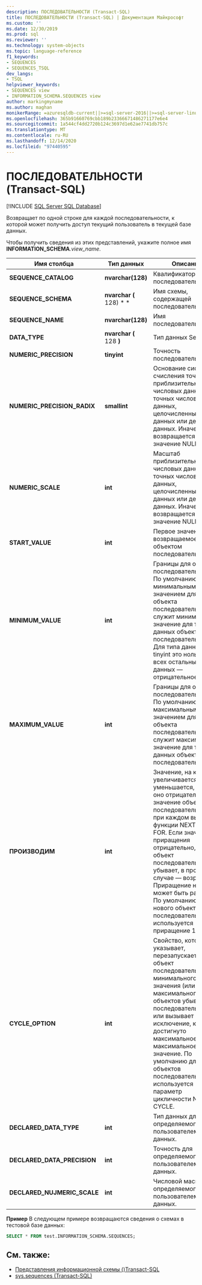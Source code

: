 ```yaml
---
description: ПОСЛЕДОВАТЕЛЬНОСТИ (Transact-SQL)
title: ПОСЛЕДОВАТЕЛЬНОСТИ (Transact-SQL) | Документация Майкрософт
ms.custom: ''
ms.date: 12/30/2019
ms.prod: sql
ms.reviewer: ''
ms.technology: system-objects
ms.topic: language-reference
f1_keywords:
- SEQUENCES
- SEQUENCES_TSQL
dev_langs:
- TSQL
helpviewer_keywords:
- SEQUENCES view
- INFORMATION_SCHEMA.SEQUENCES view
author: markingmyname
ms.author: maghan
monikerRange: =azuresqldb-current||>=sql-server-2016||>=sql-server-linux-2017||=azuresqldb-mi-current
ms.openlocfilehash: 365b91660769cbb189b23366671486271177e6e4
ms.sourcegitcommit: 1a544cf4dd2720b124c3697d1e62ae7741db757c
ms.translationtype: MT
ms.contentlocale: ru-RU
ms.lasthandoff: 12/14/2020
ms.locfileid: "97440595"
---
```

# <a name="sequences-transact-sql"></a>ПОСЛЕДОВАТЕЛЬНОСТИ (Transact-SQL)

[!INCLUDE [SQL Server SQL Database](../../includes/applies-to-version/sql-asdb.md)]

Возвращает по одной строке для каждой последовательности, к которой может получить доступ текущий пользователь в текущей базе данных.

Чтобы получить сведения из этих представлений, укажите полное имя **INFORMATION_SCHEMA**_.view_name_.

|Имя столбца|Тип данных|Описание|
|-----------------|---------------|-----------------|
|**SEQUENCE_CATALOG**|**nvarchar(128)**|Квалификатор последовательности|
|**SEQUENCE_SCHEMA**|**nvarchar (** 128) * *|Имя схемы, содержащей последовательность|
|**SEQUENCE_NAME**|**nvarchar(128)**|Имя последовательности|
|**DATA_TYPE**|**nvarchar (** 128 **)**|Тип данных Sequence|
|**NUMERIC_PRECISION**|**tinyint**|Точность последовательности|
|**NUMERIC_PRECISION_RADIX**|**smallint**|Основание системы счисления точности приблизительных числовых данных, точных числовых данных, целочисленных данных или денежных данных. Иначе возвращается значение NULL.|
|**NUMERIC_SCALE**|**int**|Масштаб приблизительных числовых данных, точных числовых данных, целочисленных данных или денежных данных. Иначе возвращается значение NULL.|
|**START_VALUE**|**int**|Первое значение, возвращаемое объектом последовательности.|
|**MINIMUM_VALUE**|**int**|Границы для объекта последовательности. По умолчанию минимальным значением для нового объекта последовательности служит минимальное значение для типа данных объекта последовательности. Для типа данных tinyint это ноль, для всех остальных типов данных — отрицательное число.|
|**MAXIMUM_VALUE**|**int**|Границы для объекта последовательности. По умолчанию максимальным значением для нового объекта последовательности служит максимальное значение для типа данных объекта последовательности.|
|**ПРОИЗВОДИМ**|**int**|Значение, на которое увеличивается (или уменьшается, если оно отрицательное) значение объекта последовательности при каждом вызове функции NEXT VALUE FOR. Если значение приращения отрицательно, то объект последовательности убывает, в противном случае — возрастает. Приращение не может быть равно 0. По умолчанию для нового объекта последовательности используется приращение 1.
|**CYCLE_OPTION**|**int**|Свойство, которое указывает, перезапускается объект последовательности с минимального значения (или максимального для объектов убывающих последовательностей) или вызывает исключение, когда достигнуто максимальное (или максимальное) значение. По умолчанию для новых объектов последовательности используется параметр цикличности NO CYCLE.
|**DECLARED_DATA_TYPE**|**int**|Тип данных для определяемого пользователем типа данных.|
|**DECLARED_DATA_PRECISION**|**int**|Точность для определяемого пользователем типа данных.|
|**DECLARED_NUJMERIC_SCALE**|**int**|Числовой масштаб определяемого пользователем типа данных.|

**Пример** В следующем примере возвращаются сведения о схемах в тестовой базе данных:

```sql
SELECT * FROM test.INFORMATION_SCHEMA.SEQUENCES;
```

## <a name="see-also"></a>См. также:

- [Представления информационной схемы &#40;&#41;Transact-SQL ](~/relational-databases/system-information-schema-views/system-information-schema-views-transact-sql.md)
- [sys.sequences (Transact-SQL)](../../relational-databases/system-catalog-views/sys-sequences-transact-sql.md)
